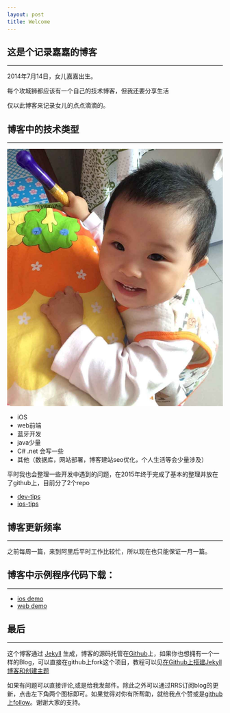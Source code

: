 ```yaml
---
layout: post
title: Welcome
---
```


## 这是个记录嘉嘉的博客
----

2014年7月14日，女儿嘉嘉出生。

每个攻城狮都应该有一个自己的技术博客，但我还要分享生活

仅以此博客来记录女儿的点点滴滴的。


## 博客中的技术类型
---

![](assets/images/jiajia.jpeg)



-   iOS 
-	web前端
-   蓝牙开发
-   java少量
-   C# .net 会写一些
-   其他（数据库，网站部署，博客建站seo优化，个人生活等会少量涉及）

平时我也会整理一些开发中遇到的问题，在2015年终于完成了基本的整理并放在了github上，目前分了2个repo

-	[dev-tips](https://github.com/coolnameismy/dev-tips)
-	[ios-tips](https://github.com/coolnameismy/ios-tips)

## 博客更新频率
---

之前每周一篇，来到阿里后平时工作比较忙，所以现在也只能保证一月一篇。

## 博客中示例程序代码下载：
---

-	[ios demo](https://github.com/coolnameismy/demo)
-	[web demo](https://github.com/coolnameismy/demo-web)

## 最后
---

这个博客通过 [Jekyll](http://jekyllrb.com/) 生成，博客的源码托管在[Github](https://github.com/coolnameismy/coolnameismy.github.io)上，如果你也想拥有一个一样的Blog，可以直接在github上fork这个项目，教程可以见[在Github上搭建Jekyll博客和创建主题](http://liuyanwei.jumppo.com/2014/02/12/how-to-deploy-a-blog-on-github-by-jekyll.html)


如果有问题可以直接评论,或是给我发邮件。除此之外可以通过RRS订阅blog的更新，点击左下角两个图标即可。如果觉得对你有所帮助，就给我点个赞或是[github上follow](https://github.com/coolnameismy/)。谢谢大家的支持。